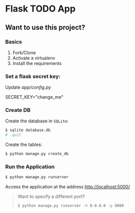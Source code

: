 # Flask TODO App

## Want to use this project?

### Basics

1. Fork/Clone
2. Activate a virtualenv
3. Install the requirements

### Set a flask secret key:

Update *app/config.py*

SECRET_KEY="change_me"

### Create DB

Create the database in `SQLite`:

```sh
$ sqlite database.db
# .quit
```

Create the tables:
```sh
$ python manage.py create_db
```

### Run the Application

```sh
$ python manage.py runserver
```

Access the application at the address [http://localhost:5000/](http://localhost:5000)

> Want to specify a different port?
> ```sh
> $ python manage.py runserver -h 0.0.0.0 -p 8080
> ```